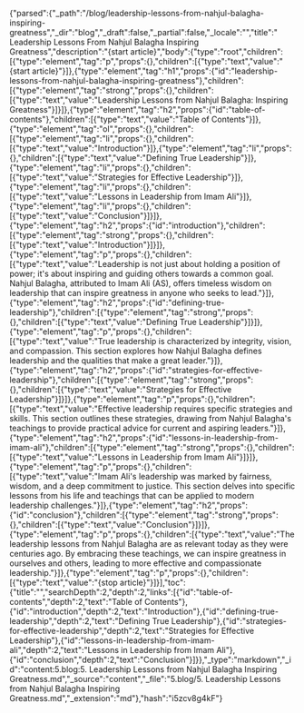 {"parsed":{"_path":"/blog/leadership-lessons-from-nahjul-balagha-inspiring-greatness","_dir":"blog","_draft":false,"_partial":false,"_locale":"","title":" Leadership Lessons From Nahjul Balagha Inspiring Greatness","description":"{start article}","body":{"type":"root","children":[{"type":"element","tag":"p","props":{},"children":[{"type":"text","value":"{start article}"}]},{"type":"element","tag":"h1","props":{"id":"leadership-lessons-from-nahjul-balagha-inspiring-greatness"},"children":[{"type":"element","tag":"strong","props":{},"children":[{"type":"text","value":"Leadership Lessons from Nahjul Balagha: Inspiring Greatness"}]}]},{"type":"element","tag":"h2","props":{"id":"table-of-contents"},"children":[{"type":"text","value":"Table of Contents"}]},{"type":"element","tag":"ol","props":{},"children":[{"type":"element","tag":"li","props":{},"children":[{"type":"text","value":"Introduction"}]},{"type":"element","tag":"li","props":{},"children":[{"type":"text","value":"Defining True Leadership"}]},{"type":"element","tag":"li","props":{},"children":[{"type":"text","value":"Strategies for Effective Leadership"}]},{"type":"element","tag":"li","props":{},"children":[{"type":"text","value":"Lessons in Leadership from Imam Ali"}]},{"type":"element","tag":"li","props":{},"children":[{"type":"text","value":"Conclusion"}]}]},{"type":"element","tag":"h2","props":{"id":"introduction"},"children":[{"type":"element","tag":"strong","props":{},"children":[{"type":"text","value":"Introduction"}]}]},{"type":"element","tag":"p","props":{},"children":[{"type":"text","value":"Leadership is not just about holding a position of power; it's about inspiring and guiding others towards a common goal. Nahjul Balagha, attributed to Imam Ali (AS), offers timeless wisdom on leadership that can inspire greatness in anyone who seeks to lead."}]},{"type":"element","tag":"h2","props":{"id":"defining-true-leadership"},"children":[{"type":"element","tag":"strong","props":{},"children":[{"type":"text","value":"Defining True Leadership"}]}]},{"type":"element","tag":"p","props":{},"children":[{"type":"text","value":"True leadership is characterized by integrity, vision, and compassion. This section explores how Nahjul Balagha defines leadership and the qualities that make a great leader."}]},{"type":"element","tag":"h2","props":{"id":"strategies-for-effective-leadership"},"children":[{"type":"element","tag":"strong","props":{},"children":[{"type":"text","value":"Strategies for Effective Leadership"}]}]},{"type":"element","tag":"p","props":{},"children":[{"type":"text","value":"Effective leadership requires specific strategies and skills. This section outlines these strategies, drawing from Nahjul Balagha's teachings to provide practical advice for current and aspiring leaders."}]},{"type":"element","tag":"h2","props":{"id":"lessons-in-leadership-from-imam-ali"},"children":[{"type":"element","tag":"strong","props":{},"children":[{"type":"text","value":"Lessons in Leadership from Imam Ali"}]}]},{"type":"element","tag":"p","props":{},"children":[{"type":"text","value":"Imam Ali's leadership was marked by fairness, wisdom, and a deep commitment to justice. This section delves into specific lessons from his life and teachings that can be applied to modern leadership challenges."}]},{"type":"element","tag":"h2","props":{"id":"conclusion"},"children":[{"type":"element","tag":"strong","props":{},"children":[{"type":"text","value":"Conclusion"}]}]},{"type":"element","tag":"p","props":{},"children":[{"type":"text","value":"The leadership lessons from Nahjul Balagha are as relevant today as they were centuries ago. By embracing these teachings, we can inspire greatness in ourselves and others, leading to more effective and compassionate leadership."}]},{"type":"element","tag":"p","props":{},"children":[{"type":"text","value":"{stop article}"}]}],"toc":{"title":"","searchDepth":2,"depth":2,"links":[{"id":"table-of-contents","depth":2,"text":"Table of Contents"},{"id":"introduction","depth":2,"text":"Introduction"},{"id":"defining-true-leadership","depth":2,"text":"Defining True Leadership"},{"id":"strategies-for-effective-leadership","depth":2,"text":"Strategies for Effective Leadership"},{"id":"lessons-in-leadership-from-imam-ali","depth":2,"text":"Lessons in Leadership from Imam Ali"},{"id":"conclusion","depth":2,"text":"Conclusion"}]}},"_type":"markdown","_id":"content:5.blog:5. Leadership Lessons from Nahjul Balagha Inspiring Greatness.md","_source":"content","_file":"5.blog/5. Leadership Lessons from Nahjul Balagha Inspiring Greatness.md","_extension":"md"},"hash":"i5zcv8g4kF"}